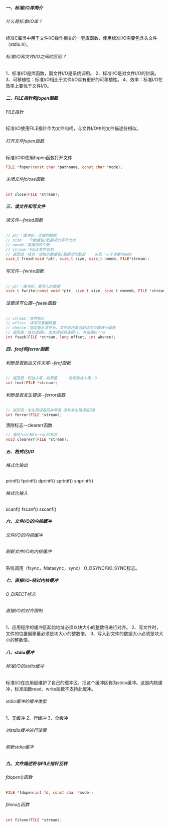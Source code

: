 ##### 一、标准I/O库简介

###### 什么是标准I/O库？

标准C库当中用于文件I/O操作相关的一套库函数，使用标准I/O需要包含头文件（stdio.h）。

###### 标准I/O和文件I/O之间的区别？

1、标准I/O是库函数，而文件I/O是系统调用。
2、标准I/O是对文件I/O的封装。
3、可移植性：标准I/O相比于文件I/O具有更好的可移植性。
4、效率：标准I/O在效率上要优于文件I/O。

##### 二、FILE指针和fopen函数

###### FILE指针

标准I/O使用FILE指针作为文件句柄，与文件I/O中的文件描述符相似。

###### 打开文件fopen函数

标准I/O中使用fopen函数打开文件

```c
FILE *fopen(const char *pathname, const char *mode);
```

###### 关闭文件fclose函数

```C
int close(FILE *stream);
```

##### 三、读文件和写文件

###### 读文件--fread函数

```C
// ptr：缓冲区，读取的数据
// size：一个数据包/数据项的字节大小
// nmemb：数据项的个数
// stream：FILE文件句柄
// 返回值：成功：读取的数据包/数据项的数目    失败：小于参数nmemb
size_t fread(void *ptr, size_t size, size_t nmemb, FILE*stream);
```

###### 写文件--fwrite函数

```c
// ptr：缓冲区，要写入的数据
size_t fwrite(const void *ptr, size_t size, size_t nmeemb, FILE *stream);
```

###### 设置读写位置--fseek函数

```C
// stream：文件指针
// offset：读写位置偏移量
// whence：指定是从文件头、文件尾还是当前读写位置进行偏移
// 返回值：成功返回0，发生错误将返回-1，并设置errno
int fseek(FILE *stream, long offset, int whence);
```

##### 四、feof和ferror函数

###### 判断是否到达文件末尾--feof函数

```C
// 返回值：到达末尾：非零值		没有到达末尾：0
int feof(FILE *stream);
```

###### 判断是否发生错误--ferror函数

```c
// 返回值：发生错误返回非零值 没有发生错误返回0
int ferror(FILE *stream);
```

清除标志--clearerr函数

```c
// 清除feof和ferror的标志
void clearerr(FILE *stream);
```

##### 五、格式化I/O

###### 格式化输出

printf()
fprintf()
dprintf()
sprintf()
snprintf()

###### 格式化输入

scanf()
fscanf()
sscanf()

##### 六、文件I/O的内核缓冲

###### 文件I/O的内核缓冲

###### 刷新文件I/O的内核缓冲

系统调用（fsync，fdatasync，sync）
O_DSYNC和O_SYNC标志。

##### 七、直接I/O-绕过内核缓冲

###### O_DIRECT标志

###### 直接I/O的对齐限制

1、应用程序的缓冲区起始地址必须以块大小的整数倍进行对齐。
2、写文件时，文件的位置偏移量必须是块大小的整数倍。
3、写入到文件的数据大小必须是块大小的整数倍。

##### 八、stdio缓冲

###### 标准I/O的stdio缓冲

标准I/O在应用层维护了自己的缓冲区，把这个缓冲区称为stdio缓冲。这是内核缓冲，标准函数read、write函数不支持此缓冲。

###### stdio缓冲的缓冲类型

1、无缓冲
2、行缓冲
3、全缓冲

###### 对stdio缓冲进行设置

###### 刷新stdio缓冲

##### 九、文件描述符与FILE指针互转

###### fdopen()函数

```C
FILE *fdopen(int fd, const char *mode);
```

###### fileno()函数

```c
int fileno(FILE *stream);
```

